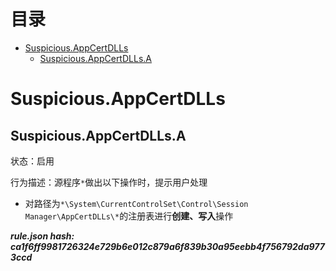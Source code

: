



目录
==

* [Suspicious.AppCertDLLs](#suspiciousappcertdlls)
	* [Suspicious.AppCertDLLs.A](#suspiciousappcertdllsa)

# Suspicious.AppCertDLLs

## Suspicious.AppCertDLLs.A
  
状态：启用

行为描述：源程序`*`做出以下操作时，提示用户处理
- 对路径为`*\System\CurrentControlSet\Control\Session Manager\AppCertDLLs\*`的注册表进行**创建、写入**操作
  
***rule.json hash: ca1f6ff9981726324e729b6e012c879a6f839b30a95eebb4f756792da9773ccd***